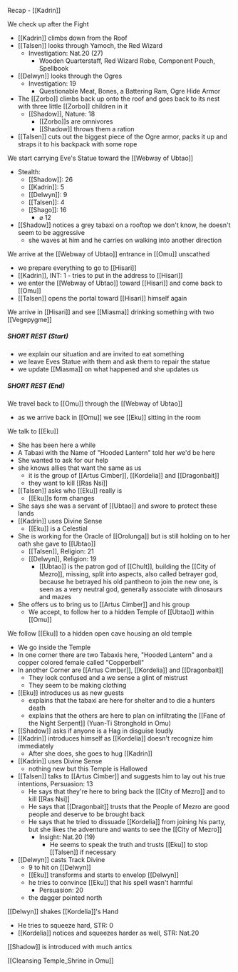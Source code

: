 Recap - [[Kadrin]]

We check up after the Fight
- [[Kadrin]] climbs down from the Roof
- [[Talsen]] looks through Yamoch, the Red Wizard
	- Investigation: Nat.20 (27)
		- Wooden Quarterstaff, Red Wizard Robe, Component Pouch, Spellbook
- [[Delwyn]] looks through the Ogres
	- Investigation: 19
		- Questionable Meat, Bones, a Battering Ram, Ogre Hide Armor
- The [[Zorbo]] climbs back up onto the roof and goes back to its nest with three little [[Zorbo]] children in it
	- [[Shadow]], Nature: 18
		- [[Zorbo]]s are omnivores
		- [[Shadow]] throws them a ration
- [[Talsen]] cuts out the biggest piece of the Ogre armor, packs it up and straps it to his backpack with some rope

We start carrying Eve's Statue toward the [[Webway of Ubtao]]
- Stealth:
	- [[Shadow]]: 26
	- [[Kadrin]]: 5
	- [[Delwyn]]: 9
	- [[Talsen]]: 4
	- [[Shago]]: 16
		- ⌀ 12
- [[Shadow]] notices a grey tabaxi on a rooftop we don't know, he doesn't seem to be aggressive
	- she waves at him and he carries on walking into another direction

We arrive at the [[Webway of Ubtao]] entrance in [[Omu]] unscathed
- we prepare everything to go to [[Hisari]]
- [[Kadrin]], INT: 1 - tries to put in the address to [[Hisari]]
- we enter the [[Webway of Ubtao]] toward [[Hisari]] and come back to [[Omu]]
- [[Talsen]] opens the portal  toward [[Hisari]] himself again

We arrive in [[Hisari]] and see [[Miasma]] drinking something with two [[Vegepygme]]

##### SHORT REST (Start)
- we explain our situation and are invited to eat something
- we leave Eves Statue with them and ask them to repair the statue
- we update [[Miasma]] on what happened and she updates us
##### SHORT REST (End)

We travel back to [[Omu]] through the [[Webway of Ubtao]]
- as we arrive back in [[Omu]] we see [[Eku]] sitting in the room

We talk to [[Eku]]
- She has been here a while
- A Tabaxi with the Name of "Hooded Lantern" told her we'd be here
- She wanted to ask for our help
- she knows allies that want the same as us
	- it is the group of [[Artus Cimber]], [[Kordelia]] and [[Dragonbait]]
	- they want to kill [[Ras Nsi]]
- [[Talsen]] asks who [[Eku]] really is
	- [[Eku]]s form changes
- She says she was a servant of [[Ubtao]] and swore to protect these lands
- [[Kadrin]] uses Divine Sense
	- [[Eku]] is a Celestial
- She is working for the Oracle of [[Orolunga]] but is still holding on to her oath she gave to [[Ubtao]]
	- [[Talsen]], Religion: 21
	- [[Delwyn]], Religion: 19
		- [[Ubtao]] is the patron god of [[Chult]], building the [[City of Mezro]], missing, split into aspects, also called betrayer god, because he betrayed his old pantheon to join the new one, is seen as a very neutral god, generally associate with dinosaurs and mazes
- She offers us to bring us to [[Artus Cimber]] and his group
	- We accept, to follow her to a hidden Temple of [[Ubtao]] within [[Omu]]

We follow [[Eku]] to a hidden open cave housing an old temple
- We go inside the Temple
- In one corner there are two Tabaxis here, "Hooded Lantern" and a copper colored female called "Copperbell"
- In another Corner are [[Artus Cimber]], [[Kordelia]] and [[Dragonbait]]
	- They look confused and a we sense a glint of mistrust
	- They seem to be making clothing
- [[Eku]] introduces us as new guests
	- explains that the tabaxi are here for shelter and to die a hunters death
	- explains that the others are here to plan on infiltrating the [[Fane of the Night Serpent]] (Yuan-Ti Stronghold in Omu)
- [[Shadow]] asks if anyone is a Hag in disguise loudly
- [[Kadrin]] introduces himself as [[Kordelia]] doesn't recognize him immediately
	- After she does, she goes to hug [[Kadrin]]
- [[Kadrin]] uses Divine Sense
	- nothing new but this Temple is Hallowed
- [[Talsen]] talks to [[Artus Cimber]] and suggests him to lay out his true intentions, Persuasion: 13
	- He says that they're here to bring back the [[City of Mezro]] and to kill [[Ras Nsi]]
	- He says that [[Dragonbait]] trusts that the People of Mezro are good people and deserve to be brought back
	- He says that he tried to dissuade [[Kordelia]] from joining his party, but she likes the adventure and wants to see the [[City of Mezro]]
		- Insight: Nat.20 (19)
			- He seems to speak the truth and trusts [[Eku]] to stop [[Talsen]] if necessary
- [[Delwyn]] casts Track Divine
	- 9 to hit on [[Delwyn]]
	- [[Eku]] transforms and starts to envelop [[Delwyn]]
	- he tries to convince [[Eku]] that his spell wasn't harmful
		- Persuasion: 20
	- the dagger pointed north

[[Delwyn]] shakes [[Kordelia]]'s Hand
- He tries to squeeze hard, STR: 0
- [[Kordelia]] notices and squeezes harder as well, STR: Nat.20

[[Shadow]] is introduced with much antics


[[Cleansing Temple_Shrine in Omu]]